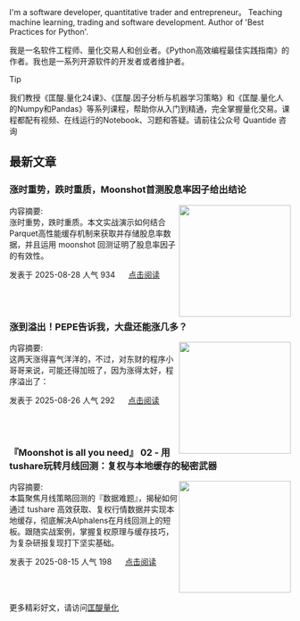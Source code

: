 I'm a software developer, quantitative trader and entrepreneur。 Teaching machine learning, trading and software development. Author of 'Best Practices for Python'. 

我是一名软件工程师、量化交易人和创业者。《Python高效编程最佳实践指南》的作者。我也是一系列开源软件的开发者或者维护者。
>[!tip]
>我们教授《匡醍.量化24课》、《匡醍.因子分析与机器学习策略》和《匡醍.量化人的Numpy和Pandas》等系列课程，帮助你从入门到精通，完全掌握量化交易。课程都配有视频、在线运行的Notebook、习题和答疑。请前往公众号 Quantide 咨询

## 最新文章

<div class="as-grid m-t-md">
<div class="card-columns">
    
<div>
<h3>涨时重势，跌时重质，Moonshot首测股息率因子给出结论</h3>
<img src="https://cdn.jsdelivr.net/gh/zillionare/imgbed2@main/images/2025/08/20250815160810.png" style="height: 200px" align="right"/>
<p><span>内容摘要:<br></span>涨时重势，跌时重质。本文实战演示如何结合Parquet高性能缓存机制来获取并存储股息率数据，并且运用 moonshot 回测证明了股息率因子的有效性。</p>

<p><span style="margin-right:20px">发表于 2025-08-28 人气 934 </span><span><a href="https://www.jieyu.ai/blog/posts/tools/moonshot/moonshot-is-all-you-need-3/">点击阅读</a></span></p>

</div><!--end-article-->
<br/>
<br/>


<div>
<h3>涨到溢出！PEPE告诉我，大盘还能涨几多？</h3>
<img src="https://cdn.jsdelivr.net/gh/zillionare/imgbed2@main/images/2025/08/title.jpg" style="height: 200px" align="right"/>
<p><span>内容摘要:<br></span>这两天涨得喜气洋洋的，不过，对东财的程序小哥哥来说，可能还得加班了，因为涨得太好，程序溢出了：</p>

<p><span style="margin-right:20px">发表于 2025-08-26 人气 292 </span><span><a href="https://www.jieyu.ai/blog/posts/factor-strategy/is-the-Ashare-market-overvalued/">点击阅读</a></span></p>

</div><!--end-article-->
<br/>
<br/>


<div>
<h3>『Moonshot is all you need』 02 - 用tushare玩转月线回测：复权与本地缓存的秘密武器</h3>
<img src="https://cdn.jsdelivr.net/gh/zillionare/imgbed2@main/images/2025/08/20250815160810.png" style="height: 200px" align="right"/>
<p><span>内容摘要:<br></span>本篇聚焦月线策略回测的『数据难题』，揭秘如何通过 tushare 高效获取、复权行情数据并实现本地缓存，彻底解决Alphalens在月线回测上的短板。跟随实战案例，掌握复权原理与缓存技巧，为复杂研报复现打下坚实基础。</p>

<p><span style="margin-right:20px">发表于 2025-08-15 人气 198 </span><span><a href="https://www.jieyu.ai/blog/posts/tools/moonshot/moonshot-is-all-you-need-2/">点击阅读</a></span></p>

</div><!--end-article-->
<br/>
<br/>

</div>
</div>

更多精彩好文，请访问[匡醍量化](https://www.jieyu.ai)

